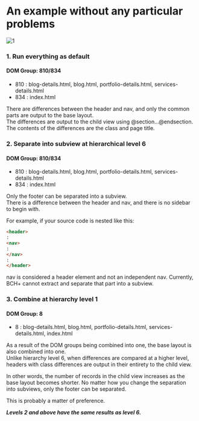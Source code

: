 # An example without any particular problems
![1](https://github.com/user-attachments/assets/64e6e08a-7e25-4a44-8056-9932593b7a40)
### 1. Run everything as default
#### DOM Group: 810/834
- 810 : blog-details.html, blog.html, portfolio-details.html, services-details.html
- 834 : index.html

There are differences between the header and nav, and only the common parts are output to the base layout.<br>
The differences are output to the child view using @section...@endsection. The contents of the differences are the class and page title.

### 2. Separate into subview at hierarchical level 6
#### DOM Group: 810/834
- 810 : blog-details.html, blog.html, portfolio-details.html, services-details.html
- 834 : index.html

Only the footer can be separated into a subview.<br>
There is a difference between the header and nav, and there is no sidebar to begin with.

For example, if your source code is nested like this:
```html
<header>
:
<nav>
:
</nav>
:
</header>
```
nav is considered a header element and not an independent nav. Currently, BCH+ cannot extract and separate that part into a subview.

### 3. Combine at hierarchy level 1
#### DOM Group: 8
- 8 : blog-details.html, blog.html, portfolio-details.html, services-details.html, index.html

As a result of the DOM groups being combined into one, the base layout is also combined into one.<br>
Unlike hierarchy level 6, when differences are compared at a higher level, headers with class differences are output in their entirety to the child view.

In other words, the number of records in the child view increases as the base layout becomes shorter. No matter how you change the separation into subviews, only the footer can be separated.<br>

This is probably a matter of preference.

***Levels 2 and above have the same results as level 6.***
